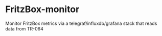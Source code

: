 # FritzBox-monitor
Monitor FritzBox metrics via a telegraf/influxdb/grafana stack that reads data from TR-064
